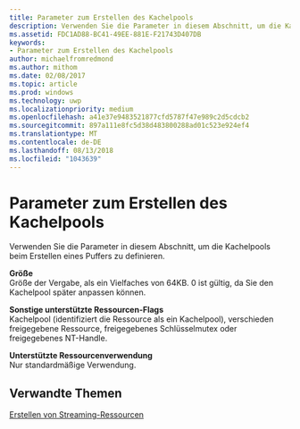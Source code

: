 ```yaml
---
title: Parameter zum Erstellen des Kachelpools
description: Verwenden Sie die Parameter in diesem Abschnitt, um die Kachelpools beim Erstellen eines Puffers zu definieren.
ms.assetid: FDC1AD88-BC41-49EE-881E-F21743D407DB
keywords:
- Parameter zum Erstellen des Kachelpools
author: michaelfromredmond
ms.author: mithom
ms.date: 02/08/2017
ms.topic: article
ms.prod: windows
ms.technology: uwp
ms.localizationpriority: medium
ms.openlocfilehash: a41e37e9483521877cfd5787f47e989c2d5cdcb2
ms.sourcegitcommit: 897a111e8fc5d38d483800288ad01c523e924ef4
ms.translationtype: MT
ms.contentlocale: de-DE
ms.lasthandoff: 08/13/2018
ms.locfileid: "1043639"
---
```

# <a name="tile-pool-creation-parameters"></a>Parameter zum Erstellen des Kachelpools


Verwenden Sie die Parameter in diesem Abschnitt, um die Kachelpools beim Erstellen eines Puffers zu definieren.

<span id="Size"></span><span id="size"></span><span id="SIZE"></span>**Größe**  
Größe der Vergabe, als ein Vielfaches von 64KB. 0 ist gültig, da Sie den Kachelpool später anpassen können.

<span id="Supported_Resource_Misc_Flags"></span><span id="supported_resource_misc_flags"></span><span id="SUPPORTED_RESOURCE_MISC_FLAGS"></span>**Sonstige unterstützte Ressourcen-Flags**  
Kachelpool (identifiziert die Ressource als ein Kachelpool), verschieden freigegebene Ressource, freigegebenes Schlüsselmutex oder freigegebenes NT-Handle.

<span id="Supported_Resource_Usage"></span><span id="supported_resource_usage"></span><span id="SUPPORTED_RESOURCE_USAGE"></span>**Unterstützte Ressourcenverwendung**  
Nur standardmäßige Verwendung.

## <a name="span-idrelated-topicsspanrelated-topics"></a><span id="related-topics"></span>Verwandte Themen


[Erstellen von Streaming-Ressourcen](creating-streaming-resources.md)

 

 




